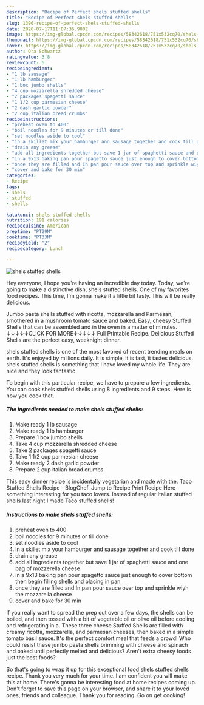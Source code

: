 ```yaml
---
description: "Recipe of Perfect shels stuffed shells"
title: "Recipe of Perfect shels stuffed shells"
slug: 1396-recipe-of-perfect-shels-stuffed-shells
date: 2020-07-17T11:07:36.900Z
image: https://img-global.cpcdn.com/recipes/58342618/751x532cq70/shels-stuffed-shells-recipe-main-photo.jpg
thumbnail: https://img-global.cpcdn.com/recipes/58342618/751x532cq70/shels-stuffed-shells-recipe-main-photo.jpg
cover: https://img-global.cpcdn.com/recipes/58342618/751x532cq70/shels-stuffed-shells-recipe-main-photo.jpg
author: Ora Schwartz
ratingvalue: 3.8
reviewcount: 6
recipeingredient:
- "1 lb sausage"
- "1 lb hamburger"
- "1 box jumbo shells"
- "4 cup mozzarella shredded cheese"
- "2 packages spagetti sauce"
- "1 1/2 cup parmesian cheese"
- "2 dash garlic powder"
- "2 cup italian bread crumbs"
recipeinstructions:
- "preheat oven to 400"
- "boil noodles for 9 minutes or till done"
- "set noodles aside to cool"
- "in a skillet mix your hamburger and sausage together and cook till done"
- "drain any grease"
- "add all ingredients together but save 1 jar of spaghetti sauce and one bag of mozzerella cheese"
- "in a 9x13 baking pan pour spagetto sauce just enough to cover bottom then begin filling shells and placing in pan"
- "once they are filled and In pan pour sauce over top and sprinkle wiyh the mozzarella cheese"
- "cover and bake for 30 min"
categories:
- Recipe
tags:
- shels
- stuffed
- shells

katakunci: shels stuffed shells 
nutrition: 191 calories
recipecuisine: American
preptime: "PT29M"
cooktime: "PT33M"
recipeyield: "2"
recipecategory: Lunch

---
```



![shels stuffed shells](https://img-global.cpcdn.com/recipes/58342618/751x532cq70/shels-stuffed-shells-recipe-main-photo.jpg)

Hey everyone, I hope you're having an incredible day today. Today, we're going to make a distinctive dish, shels stuffed shells. One of my favorites food recipes. This time, I'm gonna make it a little bit tasty. This will be really delicious.

Jumbo pasta shells stuffed with ricotta, mozzarella and Parmesan, smothered in a mushroom tomato sauce and baked. Easy, cheesy Stuffed Shells that can be assembled and in the oven in a matter of minutes. ↓↓↓↓↓CLICK FOR MORE↓↓↓↓↓ Full Printable Recipe. Delicious Stuffed Shells are the perfect easy, weeknight dinner.

shels stuffed shells is one of the most favored of recent trending meals on earth. It's enjoyed by millions daily. It is simple, it is fast, it tastes delicious. shels stuffed shells is something that I have loved my whole life. They are nice and they look fantastic.


To begin with this particular recipe, we have to prepare a few ingredients. You can cook shels stuffed shells using 8 ingredients and 9 steps. Here is how you cook that.

<!--inarticleads1-->

##### The ingredients needed to make shels stuffed shells:

1. Make ready 1 lb sausage
1. Make ready 1 lb hamburger
1. Prepare 1 box jumbo shells
1. Take 4 cup mozzarella shredded cheese
1. Take 2 packages spagetti sauce
1. Take 1 1/2 cup parmesian cheese
1. Make ready 2 dash garlic powder
1. Prepare 2 cup italian bread crumbs


This easy dinner recipe is incidentally vegetarian and made with the. Taco Stuffed Shells Recipe - BlogChef. Jump to Recipe·Print Recipe Here something interesting for you taco lovers. Instead of regular Italian stuffed shells last night I made Taco stuffed shells! 

<!--inarticleads2-->

##### Instructions to make shels stuffed shells:

1. preheat oven to 400
1. boil noodles for 9 minutes or till done
1. set noodles aside to cool
1. in a skillet mix your hamburger and sausage together and cook till done
1. drain any grease
1. add all ingredients together but save 1 jar of spaghetti sauce and one bag of mozzerella cheese
1. in a 9x13 baking pan pour spagetto sauce just enough to cover bottom then begin filling shells and placing in pan
1. once they are filled and In pan pour sauce over top and sprinkle wiyh the mozzarella cheese
1. cover and bake for 30 min


If you really want to spread the prep out over a few days, the shells can be boiled, and then tossed with a bit of vegetable oil or olive oil before cooling and refrigerating in a. These three cheese Stuffed Shells are filled with creamy ricotta, mozzarella, and parmesan cheeses, then baked in a simple tomato basil sauce. It&#39;s the perfect comfort meal that feeds a crowd! Who could resist these jumbo pasta shells brimming with cheese and spinach and baked until perfectly melted and delicious? Aren&#39;t extra cheesy foods just the best foods? 

So that's going to wrap it up for this exceptional food shels stuffed shells recipe. Thank you very much for your time. I am confident you will make this at home. There's gonna be interesting food at home recipes coming up. Don't forget to save this page on your browser, and share it to your loved ones, friends and colleague. Thank you for reading. Go on get cooking!

